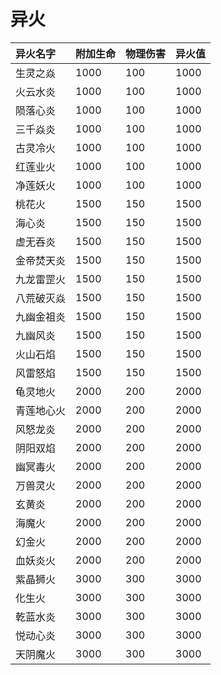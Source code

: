# 异火

| 异火名字 | 附加生命 | 物理伤害 | 异火值 |
| :--- | :--- | :--- | :--- |
| 生灵之焱 | 1000 | 100 | 1000 |
| 火云水炎 | 1000 | 100 | 1000 |
| 陨落心炎 | 1000 | 100 | 1000 |
| 三千焱炎 | 1000 | 100 | 1000 |
| 古灵冷火 | 1000 | 100 | 1000 |
| 红莲业火 | 1000 | 100 | 1000 |
| 净莲妖火 | 1000 | 100 | 1000 |
| 桃花火 | 1500 | 150 | 1500 |
| 海心炎 | 1500 | 150 | 1500 |
| 虚无吞炎 | 1500 | 150 | 1500 |
| 金帝焚天炎 | 1500 | 150 | 1500 |
| 九龙雷罡火 | 1500 | 150 | 1500 |
| 八荒破灭焱 | 1500 | 150 | 1500 |
| 九幽金祖炎 | 1500 | 150 | 1500 |
| 九幽风炎 | 1500 | 150 | 1500 |
| 火山石焰 | 1500 | 150 | 1500 |
| 风雷怒焰 | 1500 | 150 | 1500 |
| 龟灵地火 | 2000 | 200 | 2000 |
| 青莲地心火 | 2000 | 200 | 2000 |
| 风怒龙炎 | 2000 | 200 | 2000 |
| 阴阳双焰 | 2000 | 200 | 2000 |
| 幽冥毒火 | 2000 | 200 | 2000 |
| 万兽灵火 | 2000 | 200 | 2000 |
| 玄黄炎 | 2000 | 200 | 2000 |
| 海魔火 | 2000 | 200 | 2000 |
| 幻金火 | 2000 | 200 | 2000 |
| 血妖炎火 | 2000 | 200 | 2000 |
| 紫晶狮火 | 3000 | 300 | 3000 |
| 化生火 | 3000 | 300 | 3000 |
| 乾蓝水炎 | 3000 | 300 | 3000 |
| 悦动心炎 | 3000 | 300 | 3000 |
| 天阴魔火 | 3000 | 300 | 3000 |

